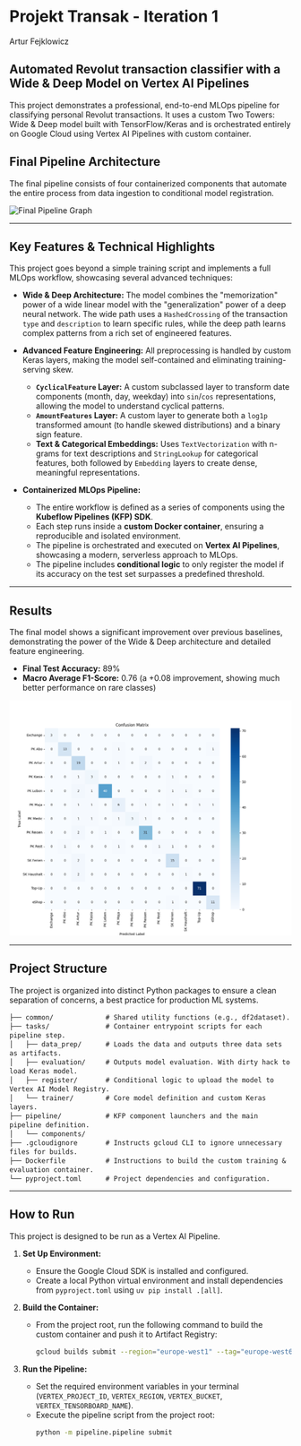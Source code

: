 # Projekt Transak - Iteration 1

Artur Fejklowicz


## Automated Revolut transaction classifier with a Wide & Deep Model on Vertex AI Pipelines

This project demonstrates a professional, end-to-end MLOps pipeline for classifying personal Revolut transactions. It uses a custom Two Towers: Wide & Deep model built with TensorFlow/Keras and is orchestrated entirely on Google Cloud using Vertex AI Pipelines with custom container.

## Final Pipeline Architecture

The final pipeline consists of four containerized components that automate the entire process from data ingestion to conditional model registration.

![Final Pipeline Graph](media/Screenshot_2025-07-01_002218.png)

---

## Key Features & Technical Highlights

This project goes beyond a simple training script and implements a full MLOps workflow, showcasing several advanced techniques:

* **Wide & Deep Architecture:** The model combines the "memorization" power of a wide linear model with the "generalization" power of a deep neural network. The wide path uses a `HashedCrossing` of the transaction `type` and `description` to learn specific rules, while the deep path learns complex patterns from a rich set of engineered features.

* **Advanced Feature Engineering:** All preprocessing is handled by custom Keras layers, making the model self-contained and eliminating training-serving skew.
    * **`CyclicalFeature` Layer:** A custom subclassed layer to transform date components (month, day, weekday) into `sin`/`cos` representations, allowing the model to understand cyclical patterns.
    * **`AmountFeatures` Layer:** A custom layer to generate both a `log1p` transformed amount (to handle skewed distributions) and a binary sign feature.
    * **Text & Categorical Embeddings:** Uses `TextVectorization` with n-grams for text descriptions and `StringLookup` for categorical features, both followed by `Embedding` layers to create dense, meaningful representations.

* **Containerized MLOps Pipeline:**
    * The entire workflow is defined as a series of components using the **Kubeflow Pipelines (KFP) SDK**.
    * Each step runs inside a **custom Docker container**, ensuring a reproducible and isolated environment.
    * The pipeline is orchestrated and executed on **Vertex AI Pipelines**, showcasing a modern, serverless approach to MLOps.
    * The pipeline includes **conditional logic** to only register the model if its accuracy on the test set surpasses a predefined threshold.

---

## Results

The final model shows a significant improvement over previous baselines, demonstrating the power of the Wide & Deep architecture and detailed feature engineering.

* **Final Test Accuracy:** 89%
* **Macro Average F1-Score:** 0.76 (a +0.08 improvement, showing much better performance on rare classes)

![Final Confusion Matrix](media/cm.png)

---

## Project Structure

The project is organized into distinct Python packages to ensure a clean separation of concerns, a best practice for production ML systems.

```
├── common/             # Shared utility functions (e.g., df2dataset).
├── tasks/              # Container entrypoint scripts for each pipeline step.
│   ├── data_prep/      # Loads the data and outputs three data sets as artifacts.
│   ├── evaluation/     # Outputs model evaluation. With dirty hack to load Keras model.
│   ├── register/       # Conditional logic to upload the model to Vertex AI Model Registry.
│   └── trainer/        # Core model definition and custom Keras layers.
├── pipeline/           # KFP component launchers and the main pipeline definition.
│   └── components/
├── .gcloudignore       # Instructs gcloud CLI to ignore unnecessary files for builds.
├── Dockerfile          # Instructions to build the custom training & evaluation container.
└── pyproject.toml      # Project dependencies and configuration.
```

---

## How to Run

This project is designed to be run as a Vertex AI Pipeline.

1.  **Set Up Environment:**
    * Ensure the Google Cloud SDK is installed and configured.
    * Create a local Python virtual environment and install dependencies from `pyproject.toml` using `uv pip install .[all]`.

2.  **Build the Container:**
    * From the project root, run the following command to build the custom container and push it to Artifact Registry:
        ```bash
        gcloud builds submit --region="europe-west1" --tag="europe-west6-docker.pkg.dev/af-finanzen/af-finanzen-mlops/transak-i1-train-predict:latest" .
        ```

3.  **Run the Pipeline:**
    * Set the required environment variables in your terminal (`VERTEX_PROJECT_ID`, `VERTEX_REGION`, `VERTEX_BUCKET`, `VERTEX_TENSORBOARD_NAME`).
    * Execute the pipeline script from the project root:
        ```bash
        python -m pipeline.pipeline submit
        ```

